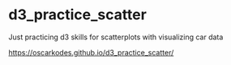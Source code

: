 # d3_practice_scatter

Just practicing d3 skills for scatterplots with visualizing car data

https://oscarkodes.github.io/d3_practice_scatter/
